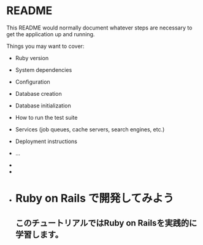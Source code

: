 # README

This README would normally document whatever steps are necessary to get the
application up and running.

Things you may want to cover:

* Ruby version

* System dependencies

* Configuration

* Database creation

* Database initialization

* How to run the test suite

* Services (job queues, cache servers, search engines, etc.)

* Deployment instructions

* ...
* 
* 
* # Ruby on Rails で開発してみよう

  ## このチュートリアルではRuby on Railsを実践的に学習します。

